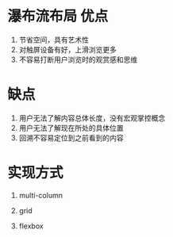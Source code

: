 # 瀑布流布局 优点
1. 节省空间，具有艺术性
2. 对触屏设备有好，上滑浏览更多
3. 不容易打断用户浏览时的观赏感和思维


# 缺点
1. 用户无法了解内容总体长度，没有宏观掌控概念
2. 用户无法了解现在所处的具体位置
3. 回溯不容易定位到之前看到的内容



# 实现方式
1. multi-column

2. grid

3. flexbox